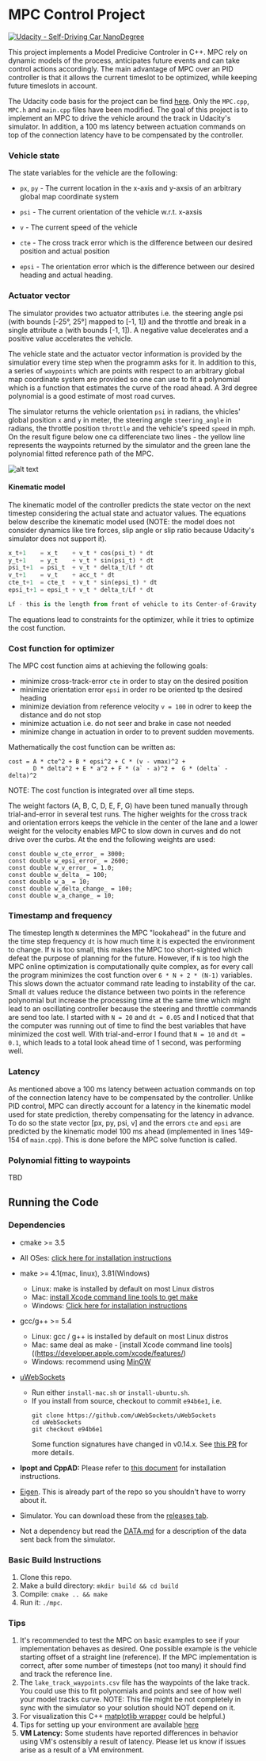 # MPC Control Project
[![Udacity - Self-Driving Car NanoDegree](https://s3.amazonaws.com/udacity-sdc/github/shield-carnd.svg)](http://www.udacity.com/drive)

[//]: # (Image References)
[image0]: ./docs/MPC.png

This project implements a Model Predicive Controler in C++. MPC rely on dynamic models of the process, anticipates future events and can take control actions accordingly. The main advantage of MPC over an PID controller is that it allows the current timeslot to be optimized, while keeping future timeslots in account.  

The Udacity code basis for the project can be find [here](https://github.com/udacity/CarND-MPC-Project.git). Only the `MPC.cpp`, `MPC.h` and `main.cpp` files have been modified. The goal of this project is to implement an MPC to drive the vehicle around the track in Udacity's simulator. In addition, a 100 ms latency between actuation commands on top of the connection latency have to be compensated by the controller.

### Vehicle state

The state variables for the vehicle are the following:

* `px`, `py` - The current location in the x-axis and y-axsis of an arbitrary global map coordinate system
 
* `psi` - The current orientation of the vehicle w.r.t. x-axsis
 
* `v` - The current speed of the vehicle
 
* `cte` - The cross track error which is the difference between our desired position and actual position

* `epsi` - The orientation error which is the difference between our desired heading and actual heading. 
 
### Actuator vector
The simulator provides two actuator attributes i.e. the steering angle psi (with bounds [-25°, 25°] mapped to [-1, 1]) and the throttle and break in a single attribute a (with bounds [-1, 1]). A negative value decelerates and a positive value accelerates the vehicle.

The vehicle state and the actuator vector information is provided by the simulatior every time step when the programm asks for it. In addition to this, a series of `waypoints` which are points with respect to an arbitrary global map coordinate system are provided so one can use to fit a polynomial which is a function that estimates the curve of the road ahead. A 3rd degree polynomial is a good estimate of most road curves. 

The simulator returns the vehicle orientation `psi` in radians, the vhicles' global position `x` and `y` in meter, the steering angle `steering_angle` in radians, the throttle position `throttle` and the vehicle's speed `speed` in mph. On the result figure below one ca differenciate two lines - the yellow line represents the waypoints returned by the simulator and the green lane the polynomial fitted reference path of the MPC.

![alt text][image0]
  

#### Kinematic model
The kinematic model of the controller predicts the state vector on the next timestep considering the actual state and actuator values. The equations below describe the kinematic model used (NOTE: the model does not consider dynamics like tire forces, slip angle or slip ratio because Udacity's simulator does not support it). 

```python
x_t+1    = x_t    + v_t * cos(psi_t) * dt
y_t+1    = y_t    + v_t * sin(psi_t) * dt
psi_t+1  = psi_t  + v_t * delta_t/Lf * dt
v_t+1    = v_t    + acc_t * dt
cte_t+1  = cte_t  + v_t * sin(epsi_t) * dt
epsi_t+1 = epsi_t + v_t * delta_t/Lf * dt

Lf - this is the length from front of vehicle to its Center-of-Gravity
```
The equations lead to constraints for the optimizer, while it tries to optimize the cost function. 

### Cost function for optimizer

The MPC cost function aims at achieving the following goals:

* minimize cross-track-error `cte` in order to stay on the desired position
* minimize orientation error `epsi` in order ro be oriented tp the desired heading
* minimize deviation from reference velocity `v = 100` in odrer to keep the distance and do not stop
* minimize actuation i.e. do not seer and brake in case not needed
* minimize change in actuation in order to to prevent sudden movements.

Mathematically the cost function can be written as:

```
cost = A * cte^2 + B * epsi^2 + C * (v - vmax)^2 +
       D * delta^2 + E * a^2 + F * (a` - a)^2 +  G * (delta` - delta)^2
``` 

NOTE: The cost function is integrated over all time steps.

The weight factors (A, B, C, D, E, F, G) have been tuned manually through trial-and-error in several test runs. The higher weights for the cross track and orientation errors keeps the vehicle in the center of the lane and a lower weight for the velocity enables MPC to slow down in curves and do not drive over the curbs. At the end the following weights are used:

```
const double w_cte_error_ = 3000;
const double w_epsi_error_ = 2600;
const double w_v_error_ = 1.0;
const double w_delta_ = 100; 
const double w_a_ = 10;
const double w_delta_change_ = 100;
const double w_a_change_ = 10;

```
### Timestamp and frequency

The timestep length `N` determines the MPC "lookahead" in the future and the time step frequency `dt` is how much time it is expected the environment to change. If `N` is too small, this makes the MPC too short-sighted which defeat the purpose of planning for the future. However, if `N` is too high the MPC online optimization is computationally quite complex, as for every call the program minimizes the cost function over `6 * N + 2 * (N-1)` variables. This slows down the actuator command rate leading to instability of the car. Small `dt` values reduce the distance between two points in the reference polynomial but increase the processing time at the same time which might lead to an oscillating controller because the steering and throttle commands are send too late. I started with `N = 20` and `dt = 0.05` and I noticed that that the computer was running out of time to find the best variables that have minimized the cost well. With trial-and-error I found that `N = 10` and `dt = 0.1`, which leads to a total look ahead time of 1 second, was performing well.

### Latency

As mentioned above a 100 ms latency between actuation commands on top of the connection latency have to be compensated by the controller. Unlike PID control, MPC can directly account for a latency in the kinematic model used for state prediction, thereby compensating for the latency in advance. To do so the state vector [px, py, psi, v] and the errors `cte` and `epsi` are predicted by the kinematic model 100 ms ahead (implemented in lines 149-154 of `main.cpp`). This is done before the MPC solve function is called.

### Polynomial fitting to waypoints
TBD

## Running the Code

### Dependencies

* cmake >= 3.5
 * All OSes: [click here for installation instructions](https://cmake.org/install/)
* make >= 4.1(mac, linux), 3.81(Windows)
  * Linux: make is installed by default on most Linux distros
  * Mac: [install Xcode command line tools to get make](https://developer.apple.com/xcode/features/)
  * Windows: [Click here for installation instructions](http://gnuwin32.sourceforge.net/packages/make.htm)
* gcc/g++ >= 5.4
  * Linux: gcc / g++ is installed by default on most Linux distros
  * Mac: same deal as make - [install Xcode command line tools]((https://developer.apple.com/xcode/features/)
  * Windows: recommend using [MinGW](http://www.mingw.org/)
* [uWebSockets](https://github.com/uWebSockets/uWebSockets)
  * Run either `install-mac.sh` or `install-ubuntu.sh`.
  * If you install from source, checkout to commit `e94b6e1`, i.e.
    ```
    git clone https://github.com/uWebSockets/uWebSockets
    cd uWebSockets
    git checkout e94b6e1
    ```
    Some function signatures have changed in v0.14.x. See [this PR](https://github.com/udacity/CarND-MPC-Project/pull/3) for more details.

* **Ipopt and CppAD:** Please refer to [this document](https://github.com/udacity/CarND-MPC-Project/blob/master/install_Ipopt_CppAD.md) for installation instructions.
* [Eigen](http://eigen.tuxfamily.org/index.php?title=Main_Page). This is already part of the repo so you shouldn't have to worry about it.
* Simulator. You can download these from the [releases tab](https://github.com/udacity/self-driving-car-sim/releases).
* Not a dependency but read the [DATA.md](./DATA.md) for a description of the data sent back from the simulator.


### Basic Build Instructions

1. Clone this repo.
2. Make a build directory: `mkdir build && cd build`
3. Compile: `cmake .. && make`
4. Run it: `./mpc`.

### Tips

1. It's recommended to test the MPC on basic examples to see if your implementation behaves as desired. One possible example
is the vehicle starting offset of a straight line (reference). If the MPC implementation is correct, after some number of timesteps
(not too many) it should find and track the reference line.
2. The `lake_track_waypoints.csv` file has the waypoints of the lake track. You could use this to fit polynomials and points and see of how well your model tracks curve. NOTE: This file might be not completely in sync with the simulator so your solution should NOT depend on it.
3. For visualization this C++ [matplotlib wrapper](https://github.com/lava/matplotlib-cpp) could be helpful.)
4.  Tips for setting up your environment are available [here](https://classroom.udacity.com/nanodegrees/nd013/parts/40f38239-66b6-46ec-ae68-03afd8a601c8/modules/0949fca6-b379-42af-a919-ee50aa304e6a/lessons/f758c44c-5e40-4e01-93b5-1a82aa4e044f/concepts/23d376c7-0195-4276-bdf0-e02f1f3c665d)
5. **VM Latency:** Some students have reported differences in behavior using VM's ostensibly a result of latency.  Please let us know if issues arise as a result of a VM environment.

